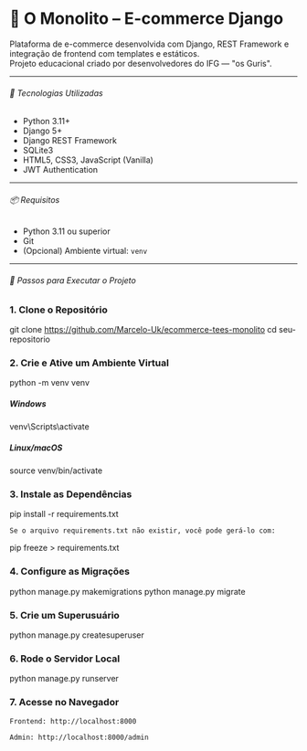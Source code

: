 # 🧱 O Monolito – E-commerce Django

Plataforma de e-commerce desenvolvida com Django, REST Framework e integração de frontend com templates e estáticos.  
Projeto educacional criado por desenvolvedores do IFG — "os Guris".

---

###### 🚀 Tecnologias Utilizadas

- Python 3.11+
- Django 5+
- Django REST Framework
- SQLite3
- HTML5, CSS3, JavaScript (Vanilla)
- JWT Authentication

---

###### 📦 Requisitos

- Python 3.11 ou superior
- Git
- (Opcional) Ambiente virtual: `venv`

---

###### 🔧 Passos para Executar o Projeto

### 1. Clone o Repositório

git clone https://github.com/Marcelo-Uk/ecommerce-tees-monolito
cd seu-repositorio

### 2. Crie e Ative um Ambiente Virtual

python -m venv venv

##### Windows
venv\Scripts\activate

##### Linux/macOS
source venv/bin/activate

### 3. Instale as Dependências

pip install -r requirements.txt

    Se o arquivo requirements.txt não existir, você pode gerá-lo com:

pip freeze > requirements.txt

### 4. Configure as Migrações

python manage.py makemigrations
python manage.py migrate

### 5. Crie um Superusuário

python manage.py createsuperuser

### 6. Rode o Servidor Local

python manage.py runserver

### 7. Acesse no Navegador

    Frontend: http://localhost:8000

    Admin: http://localhost:8000/admin
